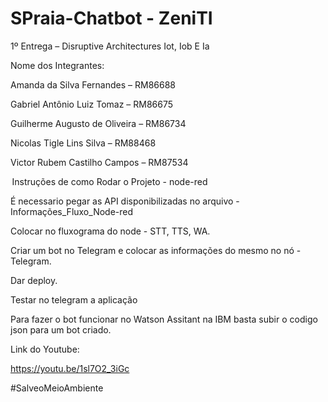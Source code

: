 # SPraia-Chatbot - ZeniTI

1º Entrega – Disruptive Architectures Iot, Iob E Ia 

 

Nome dos Integrantes:  

 

Amanda da Silva Fernandes – RM86688  

Gabriel Antônio Luiz Tomaz – RM86675  

Guilherme Augusto de Oliveira – RM86734  

Nicolas Tigle Lins Silva – RM88468  

Victor Rubem Castilho Campos – RM87534  

 Instruções de como Rodar o Projeto - node-red
 
É necessario pegar as API disponibilizadas no arquivo - Informações_Fluxo_Node-red

Colocar no fluxograma do node - STT, TTS, WA.

Criar um bot no Telegram e colocar as informações do mesmo no nó - Telegram.

Dar deploy.

Testar no telegram a aplicação 

Para fazer o bot funcionar no Watson Assitant na IBM basta subir o codigo json para um bot criado.


Link do Youtube:


https://youtu.be/1sl7O2_3iGc


#SalveoMeioAmbiente

